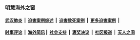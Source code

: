 
### 明慧海外之窗

####  [武汉肺炎](indexes/365.md?t=04170101) &nbsp;|&nbsp;  [迫害案例综述](indexes/328.md?t=04170101) &nbsp;|&nbsp; [迫害致死案例](indexes/277.md?t=04170101)  &nbsp;|&nbsp; [更多迫害案例](indexes/81.md?t=04170101)  &nbsp;|&nbsp; 
####  [时事评论](indexes/19.md?t=04170101) &nbsp;|&nbsp; [海外简讯](indexes/245.md?t=04170101)&nbsp;|&nbsp;  [社会支持](indexes/140.md?t=04170101) &nbsp;|&nbsp; [褒奖决议](indexes/282.md?t=04170101) &nbsp;|&nbsp; [社区报道](indexes/91.md?t=04170101)  &nbsp;|&nbsp; [天人之间](indexes/78.md?t=04170101) 

